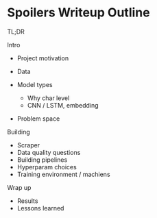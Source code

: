 # Spoilers Writeup Outline

TL;DR

Intro

 - Project motivation
 - Data

 - Model types
   - Why char level
   - CNN / LSTM, embedding
 - Problem space

Building

 - Scraper
 - Data quality questions
 - Building pipelines
 - Hyperparam choices
 - Training environment / machiens

Wrap up

 - Results
 - Lessons learned